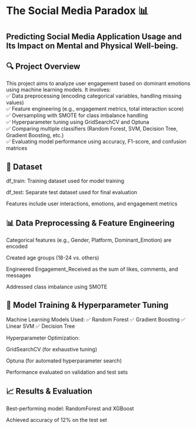 
# The Social Media Paradox 📊
## Predicting Social Media Application Usage and Its Impact on Mental and Physical Well-being.

## 🔍 Project Overview
This project aims to analyze user engagement based on dominant emotions using machine learning models. It involves:<br>
✅ Data preprocessing (encoding categorical variables, handling missing values)<br>
✅ Feature engineering (e.g., engagement metrics, total interaction score)<br>
✅ Oversampling with SMOTE for class imbalance handling<br>
✅ Hyperparameter tuning using GridSearchCV and Optuna<br>
✅ Comparing multiple classifiers (Random Forest, SVM, Decision Tree, Gradient Boosting, etc.)<br>
✅ Evaluating model performance using accuracy, F1-score, and confusion matrices<br>

## 📂 Dataset
df_train: Training dataset used for model training

df_test: Separate test dataset used for final evaluation

Features include user interactions, emotions, and engagement metrics

## 📊 Data Preprocessing & Feature Engineering
Categorical features (e.g., Gender, Platform, Dominant_Emotion) are encoded

Created age groups (18-24 vs. others)

Engineered Engagement_Received as the sum of likes, comments, and messages

Addressed class imbalance using SMOTE

## 🤖 Model Training & Hyperparameter Tuning
Machine Learning Models Used:
✅ Random Forest
✅ Gradient Boosting
✅ Linear SVM
✅ Decision Tree

Hyperparameter Optimization:

GridSearchCV (for exhaustive tuning)

Optuna (for automated hyperparameter search)

Performance evaluated on validation and test sets

## 📈 Results & Evaluation
Best-performing model: RandomForest and XGBoost

Achieved accuracy of 12% on the test set



